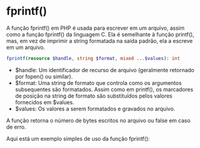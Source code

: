 # fprintf()


A função fprintf() em PHP é usada para escrever em um arquivo, assim como a função fprintf() da linguagem C. Ela é semelhante à função printf(), mas, em vez de imprimir a string formatada na saída padrão, ela a escreve em um arquivo.

~~~php
fprintf(resource $handle, string $format, mixed ...$values): int
~~~

* $handle: Um identificador de recurso de arquivo (geralmente retornado por fopen() ou similar).
* $format: Uma string de formato que controla como os argumentos subsequentes são formatados. Assim como em printf(), os marcadores de posição na string de formato são substituídos pelos valores fornecidos em $values.
* $values: Os valores a serem formatados e gravados no arquivo.

A função retorna o número de bytes escritos no arquivo ou false em caso de erro.

Aqui está um exemplo simples de uso da função fprintf():

